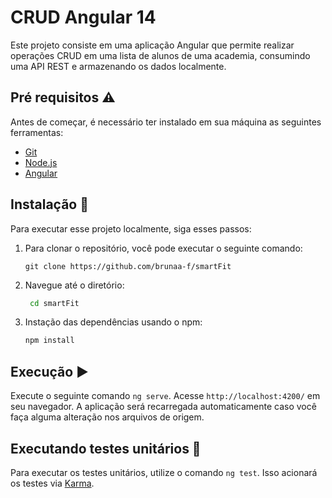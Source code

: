 # CRUD Angular 14
Este projeto consiste em uma aplicação Angular que permite realizar operações CRUD em uma lista de alunos de uma academia, consumindo uma API REST e armazenando os dados localmente.

## Pré requisitos  ⚠️
Antes de começar, é necessário ter instalado em sua máquina as seguintes ferramentas:

- [Git](https://git-scm.com)
- [Node.js](https://nodejs.org/en/)
- [Angular](https://cli.angular.io/)

## Instalação 🔧

Para executar esse projeto localmente, siga esses passos:

1. Para clonar o repositório, você pode executar o seguinte comando:
   
    ```
    git clone https://github.com/brunaa-f/smartFit
    ```
2. Navegue até o diretório:
   
   ```bash
    cd smartFit
    ```
3. Instação das dependências usando o npm:

    ```bash
    npm install
    ```
## Execução ▶

Execute o seguinte comando `ng serve`. Acesse `http://localhost:4200/` em seu navegador. A aplicação será recarregada automaticamente caso você faça alguma alteração nos arquivos de origem.

## Executando testes unitários  📝

Para executar os testes unitários, utilize o comando `ng test`. Isso acionará os testes via [Karma](https://karma-runner.github.io).

